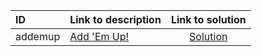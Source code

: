 | ID | Link to description | Link to solution |
|:---|:---|:---:|
| addemup | [Add 'Em Up!](https://open.kattis.com/problems/addemup) | [Solution](https://github.com/versenyi98/kattis-solutions/tree/main/solutions/Add%20%27Em%20Up%21)|
